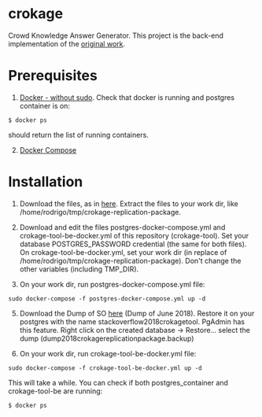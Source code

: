 # crokage
Crowd Knowledge Answer Generator. This project is the back-end implementation of the [original work](https://github.com/muldon/CROKAGE-replication-package). 

# Prerequisites
1. [Docker - without sudo](https://www.digitalocean.com/community/tutorials/how-to-install-and-use-docker-on-ubuntu-20-04
). 
Check that docker is running and postgres container is on: 
```
$ docker ps
```
should return the list of running containers. 

2. [Docker Compose](https://docs.docker.com/compose/install/)


# Installation

1. Download the files, as in [here](https://github.com/muldon/CROKAGE-replication-package#running-the-tool-mode-1---replication-package). Extract the files to your work dir, like /home/rodrigo/tmp/crokage-replication-package. 
2. Download and edit the files postgres-docker-compose.yml and crokage-tool-be-docker.yml of this repository (crokage-tool). Set your database POSTGRES_PASSWORD credential (the same for both files). On crokage-tool-be-docker.yml, set your work dir (in replace of /home/rodrigo/tmp/crokage-replication-package). Don't change the other variables (including TMP_DIR). 

4. On your work dir, run postgres-docker-compose.yml file:
```
sudo docker-compose -f postgres-docker-compose.yml up -d
```

5. Download the Dump of SO [here](http://lascam.facom.ufu.br/companion/crokage/dump2018crokagereplicationpackage.backup) (Dump of June 2018). Restore it on your postgres with the name stackoverflow2018crokagetool. PgAdmin has this feature. Right click on the created database -> Restore... select the dump (dump2018crokagereplicationpackage.backup)

6. On your work dir, run crokage-tool-be-docker.yml file: 
```
sudo docker-compose -f crokage-tool-be-docker.yml up -d
```
This will take a while. You can check if both postgres_container and crokage-tool-be are running:  
```
$ docker ps
```



